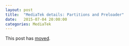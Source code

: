```yaml
---
layout: post
title:  "MediaTek details: Partitions and Preloader"
date:   2015-07-04 20:00:00
categories: MediaTek
---
```


This post has [moved][newurl].

[newurl]: http://blog.lieberbiber.de/2015/07/04/mediatek-details-partitions-and-preloader/
